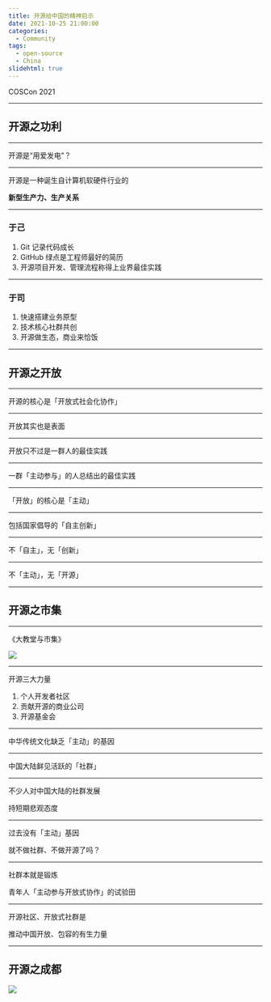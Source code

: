 ```yaml
---
title: 开源给中国的精神启示
date: 2021-10-25 21:00:00
categories:
  - Community
tags:
  - open-source
  - China
slidehtml: true
---
```


COSCon 2021

---

## 开源之功利

---

开源是“用爱发电”？

---

开源是一种诞生自计算机软硬件行业的

**新型生产力、生产关系**

---

### 于己

1. Git 记录代码成长
2. GitHub 绿点是工程师最好的简历
3. 开源项目开发、管理流程称得上业界最佳实践

---

### 于司

1. 快速搭建业务原型
2. 技术核心社群共创
3. 开源做生态，商业来恰饭

---

## 开源之开放

---

开源的核心是「开放式社会化协作」

---

开放其实也是表面

---

开放只不过是一群人的最佳实践

---

一群「主动参与」的人总结出的最佳实践

---

「开放」的核心是「主动」

---

包括国家倡导的「自主创新」

---

不「自主」，无「创新」

---

不「主动」，无「开源」

---

## 开源之市集

---

《大教堂与市集》

![](https://upload.wikimedia.org/wikipedia/zh/c/c4/Cathedral-and-the-Bazaar-book-cover.jpg?1635167493419)

---

开源三大力量

1. 个人开发者社区
2. 贡献开源的商业公司
3. 开源基金会

---

中华传统文化缺乏「主动」的基因

---

中国大陆鲜见活跃的「社群」

---

不少人对中国大陆的社群发展

持短期悲观态度

---

过去没有「主动」基因

就不做社群、不做开源了吗？

---

社群本就是锻炼

青年人「主动参与开放式协作」的试验田

---

开源社区、开放式社群是

推动中国开放、包容的有生力量

---

## 开源之成都

![](https://ows.blob.core.chinacloudapi.cn/files/assets/COS_Con_2021_banner_c902bf0206.jpg)
